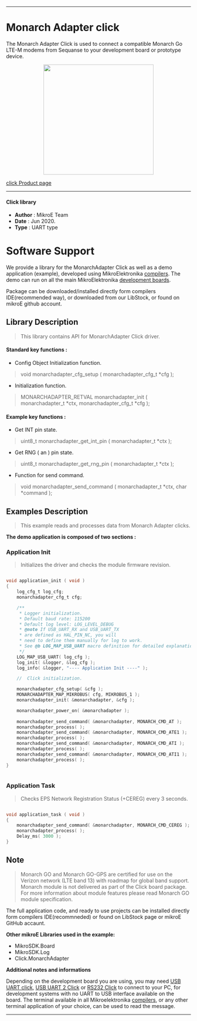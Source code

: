 
---
# Monarch Adapter click

The Monarch Adapter Click is used to connect a compatible Monarch Go LTE-M modems from Sequanse to your development board or prototype device.

<p align="center">
  <img src="https://download.mikroe.com/images/click_for_ide/monarchadapter_click.png" height=300px>
</p>

[click Product page](https://www.mikroe.com/monarch-adapter-click)

---


#### Click library 

- **Author**        : MikroE Team
- **Date**          : Jun 2020.
- **Type**          : UART type


# Software Support

We provide a library for the MonarchAdapter Click 
as well as a demo application (example), developed using MikroElektronika 
[compilers](https://shop.mikroe.com/compilers). 
The demo can run on all the main MikroElektronika [development boards](https://shop.mikroe.com/development-boards).

Package can be downloaded/installed directly form compilers IDE(recommended way), or downloaded from our LibStock, or found on mikroE github account. 

## Library Description

> This library contains API for MonarchAdapter Click driver.

#### Standard key functions :

- Config Object Initialization function.
> void monarchadapter_cfg_setup ( monarchadapter_cfg_t *cfg ); 
 
- Initialization function.
> MONARCHADAPTER_RETVAL monarchadapter_init ( monarchadapter_t *ctx, monarchadapter_cfg_t *cfg );

#### Example key functions :

- Get INT pin state.
> uint8_t monarchadapter_get_int_pin ( monarchadapter_t *ctx );
 
- Get RNG ( an ) pin state.
> uint8_t monarchadapter_get_rng_pin ( monarchadapter_t *ctx );

- Function for send command.
> void monarchadapter_send_command ( monarchadapter_t *ctx, char *command );

## Examples Description

> This example reads and processes data from Monarch Adapter clicks.

**The demo application is composed of two sections :**

### Application Init 

> Initializes the driver and checks the module firmware revision.

```c

void application_init ( void )
{
    log_cfg_t log_cfg;
    monarchadapter_cfg_t cfg;

    /** 
     * Logger initialization.
     * Default baud rate: 115200
     * Default log level: LOG_LEVEL_DEBUG
     * @note If USB_UART_RX and USB_UART_TX 
     * are defined as HAL_PIN_NC, you will 
     * need to define them manually for log to work. 
     * See @b LOG_MAP_USB_UART macro definition for detailed explanation.
     */
    LOG_MAP_USB_UART( log_cfg );
    log_init( &logger, &log_cfg );
    log_info( &logger, "---- Application Init ----" );

    //  Click initialization.

    monarchadapter_cfg_setup( &cfg );
    MONARCHADAPTER_MAP_MIKROBUS( cfg, MIKROBUS_1 );
    monarchadapter_init( &monarchadapter, &cfg );

    monarchadapter_power_on( &monarchadapter );
    
    monarchadapter_send_command( &monarchadapter, MONARCH_CMD_AT );
    monarchadapter_process( );
    monarchadapter_send_command( &monarchadapter, MONARCH_CMD_ATE1 );
    monarchadapter_process( );
    monarchadapter_send_command( &monarchadapter, MONARCH_CMD_ATI );
    monarchadapter_process( );
    monarchadapter_send_command( &monarchadapter, MONARCH_CMD_ATI1 );
    monarchadapter_process( );
}
  
```

### Application Task

> Checks EPS Network Registration Status (+CEREG) every 3 seconds.

```c

void application_task ( void )
{
    monarchadapter_send_command( &monarchadapter, MONARCH_CMD_CEREG );
    monarchadapter_process( );
    Delay_ms( 3000 );
}

```

## Note

> Monarch GO and Monarch GO-GPS are certified for use on the Verizon network (LTE band 13) 
> with roadmap for global band support. Monarch module is not delivered as part of 
> the Click board package. For more information about module features please read 
> Monarch GO module specification.

The full application code, and ready to use projects can be  installed directly form compilers IDE(recommneded) or found on LibStock page or mikroE GitHub accaunt.

**Other mikroE Libraries used in the example:** 

- MikroSDK.Board
- MikroSDK.Log
- Click.MonarchAdapter

**Additional notes and informations**

Depending on the development board you are using, you may need 
[USB UART click](https://shop.mikroe.com/usb-uart-click), 
[USB UART 2 Click](https://shop.mikroe.com/usb-uart-2-click) or 
[RS232 Click](https://shop.mikroe.com/rs232-click) to connect to your PC, for 
development systems with no UART to USB interface available on the board. The 
terminal available in all Mikroelektronika 
[compilers](https://shop.mikroe.com/compilers), or any other terminal application 
of your choice, can be used to read the message.



---

